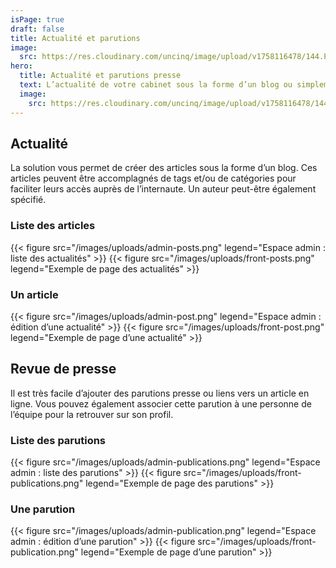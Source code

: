 ```yaml
---
isPage: true
draft: false
title: Actualité et parutions
image:
  src: https://res.cloudinary.com/uncinq/image/upload/v1758116478/144.Paperboy_eaaorx.svg
hero: 
  title: Actualité et parutions presse
  text: L’actualité de votre cabinet sous la forme d’un blog ou simplement une liste de publications qui renvoit vers les sites web source.
  image:
    src: https://res.cloudinary.com/uncinq/image/upload/v1758116478/144.Paperboy_eaaorx.svg
---
```


## Actualité
La solution vous permet de créer des articles sous la forme d’un blog. Ces articles peuvent être accomplagnés de tags et/ou de catégories pour faciliter leurs accès auprès de l’internaute. Un auteur peut-être également spécifié.

### Liste des articles

{{< figure src="/images/uploads/admin-posts.png" legend="Espace admin : liste des actualités" >}}
{{< figure src="/images/uploads/front-posts.png" legend="Exemple de page des actualités" >}}

### Un article

{{< figure src="/images/uploads/admin-post.png" legend="Espace admin : édition d’une actualité" >}}
{{< figure src="/images/uploads/front-post.png" legend="Exemple de page d’une actualité" >}}

## Revue de presse 
Il est très facile d’ajouter des parutions presse ou liens vers un article en ligne. Vous pouvez également associer cette parution à une personne de l’équipe pour la retrouver sur son profil.

### Liste des parutions

{{< figure src="/images/uploads/admin-publications.png" legend="Espace admin : liste des parutions" >}}
{{< figure src="/images/uploads/front-publications.png" legend="Exemple de page des parutions" >}}

### Une parution

{{< figure src="/images/uploads/admin-publication.png" legend="Espace admin : édition d’une parution" >}}
{{< figure src="/images/uploads/front-publication.png" legend="Exemple de page d’une parution" >}}
